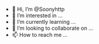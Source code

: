 - 👋 Hi, I’m @Soonyhttp
- 👀 I’m interested in ...
- 🌱 I’m currently learning ...
- 💞️ I’m looking to collaborate on ...
- 📫 How to reach me ...

<!---
Soonyhttp/Soonyhttp is a ✨ special ✨ repository because its `README.md` (this file) appears on your GitHub profile.
You can click the Preview link to take a look at your changes.
--->
